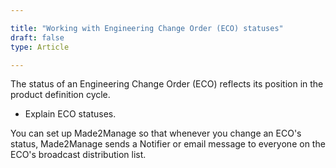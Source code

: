```yaml
---

title: "Working with Engineering Change Order (ECO) statuses"
draft: false
type: Article

---
```


The status of an Engineering Change Order (ECO) reflects its position in the product definition cycle.

- Explain ECO statuses.

You can set up Made2Manage so that whenever you change an ECO's status, Made2Manage sends a Notifier or email message to everyone on the ECO's broadcast distribution list.

​
